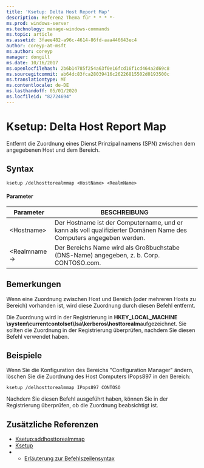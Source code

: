 ```yaml
---
title: 'Ksetup: Delta Host Report Map'
description: Referenz Thema für * * * *-
ms.prod: windows-server
ms.technology: manage-windows-commands
ms.topic: article
ms.assetid: 3faee482-a96c-4614-86fd-aaa446643ec4
author: coreyp-at-msft
ms.author: coreyp
manager: dongill
ms.date: 10/16/2017
ms.openlocfilehash: 2b6b14785f254a63f0e16fcd16f1cd464a2d69c8
ms.sourcegitcommit: ab64dc83fca28039416c26226815502d0193500c
ms.translationtype: MT
ms.contentlocale: de-DE
ms.lasthandoff: 05/01/2020
ms.locfileid: "82724694"
---
```

# <a name="ksetupdelhosttorealmmap"></a>Ksetup: Delta Host Report Map



Entfernt die Zuordnung eines Dienst Prinzipal namens (SPN) zwischen dem angegebenen Host und dem Bereich.

## <a name="syntax"></a>Syntax

```
ksetup /delhosttorealmmap <HostName> <RealmName>
```

#### <a name="parameters"></a>Parameter

|Parameter|BESCHREIBUNG|
|---------|-----------|
|\<Hostname>|Der Hostname ist der Computername, und er kann als voll qualifizierter Domänen Name des Computers angegeben werden.|
|\<Realmname->|Der Bereichs Name wird als Großbuchstabe (DNS-Name) angegeben, z. b. Corp. CONTOSO.com.|

## <a name="remarks"></a>Bemerkungen

Wenn eine Zuordnung zwischen Host und Bereich (oder mehreren Hosts zu Bereich) vorhanden ist, wird diese Zuordnung durch diesen Befehl entfernt.

Die Zuordnung wird in der Registrierung in **HKEY_LOCAL_MACHINE \system\currentcontolset\lsa\kerberos\hosttorealm**aufgezeichnet. Sie sollten die Zuordnung in der Registrierung überprüfen, nachdem Sie diesen Befehl verwendet haben.

## <a name="examples"></a>Beispiele

Wenn Sie die Konfiguration des Bereichs "Configuration Manager" ändern, löschen Sie die Zuordnung des Host Computers IPops897 in den Bereich:
```
ksetup /delhosttorealmmap IPops897 CONTOSO
```
Nachdem Sie diesen Befehl ausgeführt haben, können Sie in der Registrierung überprüfen, ob die Zuordnung beabsichtigt ist.

## <a name="additional-references"></a>Zusätzliche Referenzen

-   [Ksetup:addhosttorealmmap](ksetup-addhosttorealmmap.md)
-   [Ksetup](ksetup.md)
-   - [Erläuterung zur Befehlszeilensyntax](command-line-syntax-key.md)